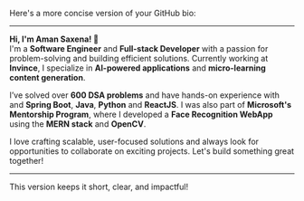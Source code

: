 Here's a more concise version of your GitHub bio:

---

**Hi, I'm Aman Saxena! 👋**  
I'm a **Software Engineer** and **Full-stack Developer** with a passion for problem-solving and building efficient solutions. Currently working at **Invince**, I specialize in **AI-powered applications** and **micro-learning content generation**.

I’ve solved over **600 DSA problems** and have hands-on experience with and **Spring Boot**, **Java**, **Python** and **ReactJS**. I was also part of **Microsoft's Mentorship Program**, where I developed a **Face Recognition WebApp** using the **MERN stack** and **OpenCV**.

I love crafting scalable, user-focused solutions and always look for opportunities to collaborate on exciting projects. Let's build something great together!

---

This version keeps it short, clear, and impactful!
